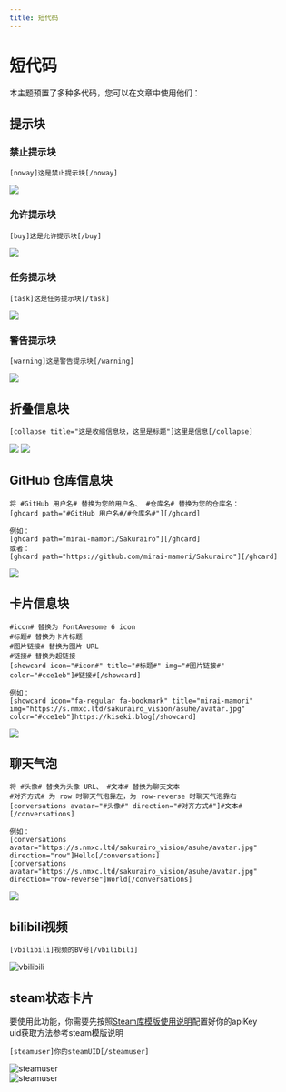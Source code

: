 ```yaml
---
title: 短代码
---
```


# 短代码 <Badge type="tip" text="v3.0" />

本主题预置了多种多代码，您可以在文章中使用他们：

## 提示块

### 禁止提示块

```
[noway]这是禁止提示块[/noway]
```

![](/short-code/noway.png)

### 允许提示块

```
[buy]这是允许提示块[/buy]
```

![](/short-code/buy.png)

### 任务提示块

```
[task]这是任务提示块[/task]
```

![](/short-code/task.png)

### 警告提示块

```
[warning]这是警告提示块[/warning]
```

![](/short-code/warn.png)

## 折叠信息块

```
[collapse title="这是收缩信息块，这里是标题"]这里是信息[/collapse]
```

![](/short-code/collapse1.png)
![](/short-code/collapse2.png)

## GitHub 仓库信息块

```
将 #GitHub 用户名# 替换为您的用户名、 #仓库名# 替换为您的仓库名：
[ghcard path="#GitHub 用户名#/#仓库名#"][/ghcard]

例如：
[ghcard path="mirai-mamori/Sakurairo"][/ghcard]
或者：
[ghcard path="https://github.com/mirai-mamori/Sakurairo"][/ghcard]
```

![](/short-code/ghcard.png)

## 卡片信息块

```
#icon# 替换为 FontAwesome 6 icon
#标题# 替换为卡片标题
#图片链接# 替换为图片 URL
#链接# 替换为超链接
[showcard icon="#icon#" title="#标题#" img="#图片链接#" color="#cce1eb"]#链接#[/showcard]

例如：
[showcard icon="fa-regular fa-bookmark" title="mirai-mamori" img="https://s.nmxc.ltd/sakurairo_vision/asuhe/avatar.jpg" color="#cce1eb"]https://kiseki.blog[/showcard]
```

![](/short-code/showc.png)

## 聊天气泡

```
将 #头像# 替换为头像 URL、 #文本# 替换为聊天文本
#对齐方式# 为 row 时聊天气泡靠左，为 row-reverse 时聊天气泡靠右
[conversations avatar="#头像#" direction="#对齐方式#"]#文本#[/conversations]

例如：
[conversations avatar="https://s.nmxc.ltd/sakurairo_vision/asuhe/avatar.jpg" direction="row"]Hello[/conversations]
[conversations avatar="https://s.nmxc.ltd/sakurairo_vision/asuhe/avatar.jpg" direction="row-reverse"]World[/conversations]
```

![](/short-code/dis.png)

## bilibili视频

```
[vbilibili]视频的BV号[/vbilibili]

```

![vbilibili](/short-code/bvcode.png)

## steam状态卡片

要使用此功能，你需要先按照[Steam库模版使用说明](/Sakurairo/Steam/)配置好你的apiKey  
uid获取方法参考steam模版说明  

```
[steamuser]你的steamUID[/steamuser]  

```

![steamuser](/short-code/offonline.png)  
![steamuser](/short-code/online.png)
